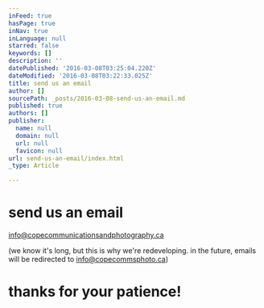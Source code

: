 ```yaml
---
inFeed: true
hasPage: true
inNav: true
inLanguage: null
starred: false
keywords: []
description: ''
datePublished: '2016-03-08T03:25:04.220Z'
dateModified: '2016-03-08T03:22:33.025Z'
title: send us an email
author: []
sourcePath: _posts/2016-03-08-send-us-an-email.md
published: true
authors: []
publisher:
  name: null
  domain: null
  url: null
  favicon: null
url: send-us-an-email/index.html
_type: Article

---
```

# send us an email

info@copecommunicationsandphotography.ca

(we know it's long, but this is why we're redeveloping. in the future, emails will be redirected to info@copecommsphoto.ca)

# thanks for your patience!